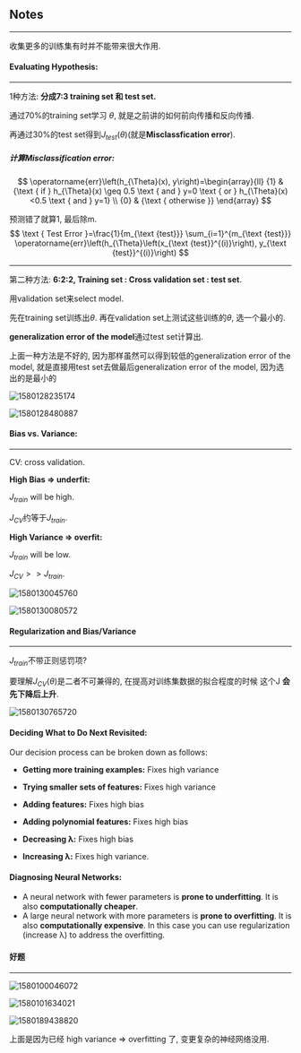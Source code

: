 ## Notes

---

收集更多的训练集有时并不能带来很大作用.

#### Evaluating Hypothesis:

---

1种方法: **分成7:3 training set 和 test set.**

通过70%的training set学习 $\theta$, 就是之前讲的如何前向传播和反向传播.

再通过30%的test set得到$J_{test}(\theta)$(就是**Misclassfication error**).

##### 计算Misclassification error:

$$
\operatorname{err}\left(h_{\Theta}(x), y\right)=\begin{array}{ll}
{1} & {\text { if } h_{\Theta}(x) \geq 0.5 \text { and } y=0 \text { or } h_{\Theta}(x)<0.5 \text { and } y=1} \\
{0} & {\text { otherwise }}
\end{array}
$$

预测错了就算1, 最后除m.
$$
\text { Test Error }=\frac{1}{m_{\text {test}}} \sum_{i=1}^{m_{\text {test}}} \operatorname{err}\left(h_{\Theta}\left(x_{\text {test}}^{(i)}\right), y_{\text {test}}^{(i)}\right)
$$




---

第二种方法: **6:2:2, Training set : Cross validation set : test set**.

用validation set来select model.

先在training set训练出$\theta$. 再在validation set上测试这些训练的$\theta$, 选一个最小的.

**generalization error of the model**通过test set计算出.

上面一种方法是不好的, 因为那样虽然可以得到较低的generalization error of the model, 就是直接用test set去做最后generalization error of the model, 因为选出的是最小的

![1580128235174](E:\Coursera_AndrewNg_ML_Exercises\Coursera_AndrewNg_ML_Exercises\assets\1580128235174.png)

![1580128480887](E:\Coursera_AndrewNg_ML_Exercises\Coursera_AndrewNg_ML_Exercises\assets\1580128480887.png)



#### Bias vs. Variance:

---

CV: cross validation.

**High Bias => underfit:**

$J_{train}$ will be high.

$J_{CV}$约等于$J_{train}$.

**High Variance => overfit:**

$J_{train}$ will be low.

$J_{CV} >> J_{train}$.

![1580130045760](E:\Coursera_AndrewNg_ML_Exercises\Coursera_AndrewNg_ML_Exercises\assets\1580130045760.png)

![1580130080572](E:\Coursera_AndrewNg_ML_Exercises\Coursera_AndrewNg_ML_Exercises\assets\1580130080572.png)



#### Regularization and Bias/Variance

---

$J_{train}$不带正则惩罚项?

要理解$J_{CV}(\theta)$是二者不可兼得的, 在提高对训练集数据的拟合程度的时候 这个J **会先下降后上升**.

![1580130765720](E:\Coursera_AndrewNg_ML_Exercises\Coursera_AndrewNg_ML_Exercises\assets\1580130765720.png)



#### Deciding What to Do Next Revisited:

Our decision process can be broken down as follows:

- **Getting more training examples:** Fixes high variance

- **Trying smaller sets of features:** Fixes high variance

- **Adding features:** Fixes high bias

- **Adding polynomial features:** Fixes high bias

- **Decreasing λ:** Fixes high bias

- **Increasing λ:** Fixes high variance.

#### Diagnosing Neural Networks:

- A neural network with fewer parameters is **prone to underfitting**. It is also **computationally cheaper**.
- A large neural network with more parameters is **prone to overfitting**. It is also **computationally expensive**. In this case you can use regularization (increase λ) to address the overfitting.





#### 好题

---

![1580100046072](E:\Coursera_AndrewNg_ML_Exercises\Coursera_AndrewNg_ML_Exercises\assets\1580100046072.png)

![1580101634021](E:\Coursera_AndrewNg_ML_Exercises\Coursera_AndrewNg_ML_Exercises\assets\1580101634021.png)

![1580189438820](E:\Coursera_AndrewNg_ML_Exercises\Coursera_AndrewNg_ML_Exercises\assets\1580189438820.png)

上面是因为已经 high variance => overfitting 了, 变更复杂的神经网络没用.